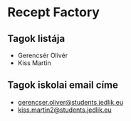 # Recept Factory

## Tagok listája
- Gerencsér Olivér
- Kiss Martin

## Tagok iskolai email címe
- gerencser.oliver@students.jedlik.eu
- kiss.martin2@students.jedlik.eu
